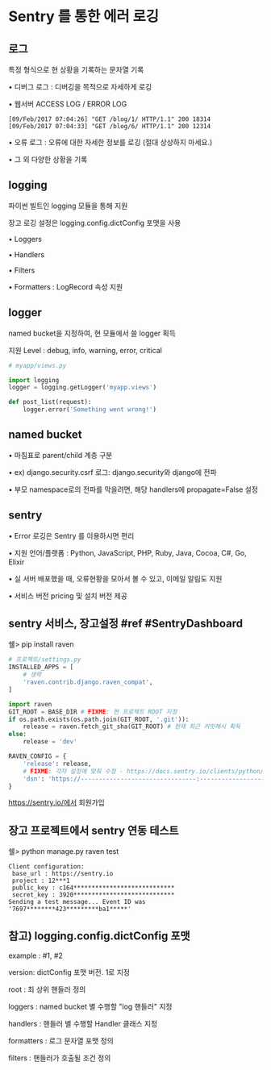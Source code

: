 # Sentry 를 통한 에러 로깅

## 로그

특정 형식으로 현 상황을 기록하는 문자열 기록

• 디버그 로그 : 디버깅을 목적으로 자세하게 로깅

• 웹서버 ACCESS LOG / ERROR LOG

```
[09/Feb/2017 07:04:26] "GET /blog/1/ HTTP/1.1" 200 18314
[09/Feb/2017 07:04:33] "GET /blog/6/ HTTP/1.1" 200 12314
```

• 오류 로그 : 오류에 대한 자세한 정보를 로깅 (절대 상상하지 마세요.)

• 그 외 다양한 상황을 기록

## logging 

파이썬 빌트인 logging  모듈을 통해 지원

장고 로깅 설정은 logging.config.dictConfig  포맷을 사용

• Loggers 

• Handlers 

• Filters 

• Formatters  : LogRecord  속성 지원

## logger 

named bucket을 지정하여, 현 모듈에서 쓸 logger 획득

지원 Level : debug, info, warning, error, critical

```py
# myapp/views.py

import logging
logger = logging.getLogger('myapp.views')

def post_list(request):
    logger.error('Something went wrong!')
```

## named bucket

• 마침표로 parent/child 계층 구분

• ex) django.security.csrf 로그: django.security와 django에 전파

• 부모 namespace로의 전파를 막을려면, 해당 handlers에 propagate=False 설정

## sentry

• Error 로깅은 Sentry 를 이용하시면 편리

• 지원 언어/플랫폼 : Python, JavaScript, PHP, Ruby, Java, Cocoa, C#, Go, Elixir

• 실 서버 배포했을 때, 오류현황을 모아서 볼 수 있고, 이메일 알림도 지원

• 서비스 버전 pricing 및 설치 버전 제공

## sentry 서비스, 장고설정 #ref #SentryDashboard

쉘> pip install raven

```py
# 프로젝트/settings.py
INSTALLED_APPS = [
    # 생략
    'raven.contrib.django.raven_compat',
]

import raven
GIT_ROOT = BASE_DIR # FIXME: 현 프로젝트 ROOT 지정
if os.path.exists(os.path.join(GIT_ROOT, '.git')):
    release = raven.fetch_git_sha(GIT_ROOT) # 현재 최근 커밋해시 획득
else:
    release = 'dev'

RAVEN_CONFIG = {
    'release': release,
    # FIXME: 각자 설정에 맞춰 수정 - https://docs.sentry.io/clients/python/integrations/django/
    'dsn': 'https://--------------------------------:--------------------------------@sentry.io/124899',
}
```

https://sentry.io/에서 회원가입

## 장고 프로젝트에서 sentry 연동 테스트

쉘> python manage.py raven test

```
Client configuration:
 base_url : https://sentry.io
 project : 12***1
 public_key : c164****************************
 secret_key : 3920****************************
Sending a test message... Event ID was '7697********423*********ba1*****'
```

## 참고) logging.config.dictConfig 포맷

example : #1, #2

version: dictConfig 포맷 버전. 1로 지정

root : 최 상위 핸들러 정의

loggers : named bucket 별 수행할 "log 핸들러" 지정

handlers : 핸들러 별 수행할 Handler 클래스 지정

formatters : 로그 문자열 포맷 정의

filters : 핸들러가 호출될 조건 정의